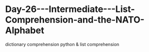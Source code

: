 # Day-26---Intermediate---List-Comprehension-and-the-NATO-Alphabet
dictionary comprehension python &amp; list comprehension

